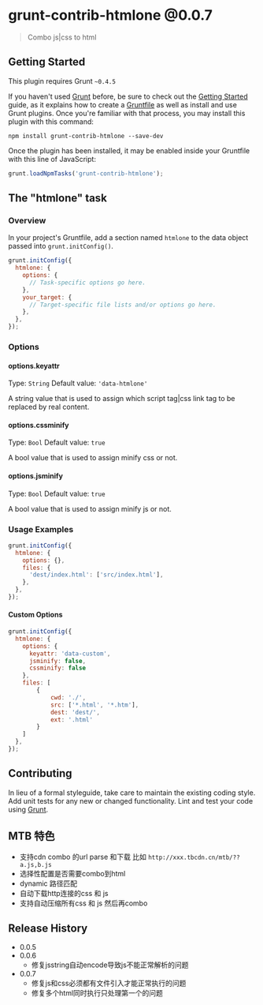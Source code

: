 # grunt-contrib-htmlone @0.0.7

> Combo js|css to html

## Getting Started
This plugin requires Grunt `~0.4.5`

If you haven't used [Grunt](http://gruntjs.com/) before, be sure to check out the [Getting Started](http://gruntjs.com/getting-started) guide, as it explains how to create a [Gruntfile](http://gruntjs.com/sample-gruntfile) as well as install and use Grunt plugins. Once you're familiar with that process, you may install this plugin with this command:

```shell
npm install grunt-contrib-htmlone --save-dev
```

Once the plugin has been installed, it may be enabled inside your Gruntfile with this line of JavaScript:

```js
grunt.loadNpmTasks('grunt-contrib-htmlone');
```

## The "htmlone" task

### Overview
In your project's Gruntfile, add a section named `htmlone` to the data object passed into `grunt.initConfig()`.

```js
grunt.initConfig({
  htmlone: {
    options: {
      // Task-specific options go here.
    },
    your_target: {
      // Target-specific file lists and/or options go here.
    },
  },
});
```

### Options

#### options.keyattr
Type: `String`
Default value: `'data-htmlone'`

A string value that is used to assign which script tag|css link tag to be replaced by real content.

#### options.cssminify
Type: `Bool`
Default value: `true`

A bool value that is used to assign minify css or not.

#### options.jsminify
Type: `Bool`
Default value: `true`

A bool value that is used to assign minify js or not.

### Usage Examples


```js
grunt.initConfig({
  htmlone: {
    options: {},
    files: {
      'dest/index.html': ['src/index.html'],
    },
  },
});
```

#### Custom Options


```js
grunt.initConfig({
  htmlone: {
    options: {
      keyattr: 'data-custom',
      jsminify: false,
      cssminify: false
    },
    files: [
        {
            cwd: './',
            src: ['*.html', '*.htm'],
            dest: 'dest/',
            ext: '.html'
        }
    ]
  },
});
```

## Contributing
In lieu of a formal styleguide, take care to maintain the existing coding style. Add unit tests for any new or changed functionality. Lint and test your code using [Grunt](http://gruntjs.com/).


## MTB 特色

- 支持cdn combo 的url parse 和下载 比如 `http://xxx.tbcdn.cn/mtb/??a.js,b.js`
- 选择性配置是否需要combo到html
- dynamic 路径匹配
- 自动下载http连接的css 和 js
- 支持自动压缩所有css 和 js 然后再combo


## Release History

+ 0.0.5
+ 0.0.6
  - 修复jsstring自动encode导致js不能正常解析的问题
+ 0.0.7
  - 修复js和css必须都有文件引入才能正常执行的问题
  - 修复多个html同时执行只处理第一个的问题

